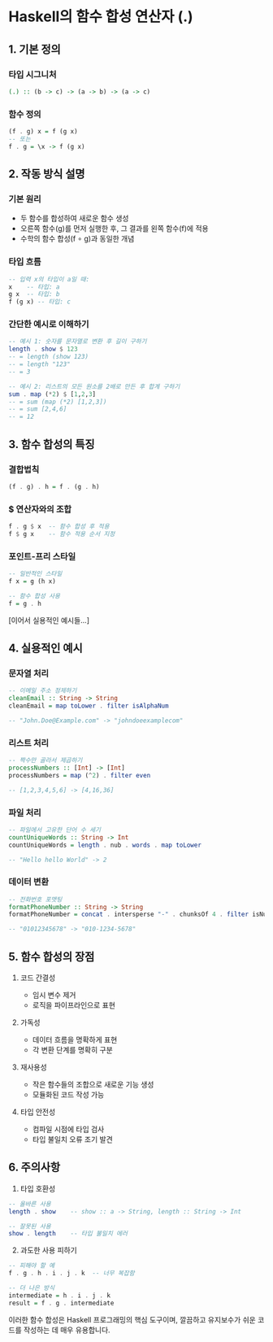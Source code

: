 # Haskell의 함수 합성 연산자 (.)

## 1. 기본 정의

### 타입 시그니처
```haskell
(.) :: (b -> c) -> (a -> b) -> (a -> c)
```

### 함수 정의
```haskell
(f . g) x = f (g x)
-- 또는
f . g = \x -> f (g x)
```

## 2. 작동 방식 설명

### 기본 원리
- 두 함수를 합성하여 새로운 함수 생성
- 오른쪽 함수(g)를 먼저 실행한 후, 그 결과를 왼쪽 함수(f)에 적용
- 수학의 함수 합성(f ∘ g)과 동일한 개념

### 타입 흐름
```haskell
-- 입력 x의 타입이 a일 때:
x    -- 타입: a
g x  -- 타입: b
f (g x) -- 타입: c
```

### 간단한 예시로 이해하기
```haskell
-- 예시 1: 숫자를 문자열로 변환 후 길이 구하기
length . show $ 123
-- = length (show 123)
-- = length "123"
-- = 3

-- 예시 2: 리스트의 모든 원소를 2배로 만든 후 합계 구하기
sum . map (*2) $ [1,2,3]
-- = sum (map (*2) [1,2,3])
-- = sum [2,4,6]
-- = 12
```

## 3. 함수 합성의 특징

### 결합법칙
```haskell
(f . g) . h = f . (g . h)
```

### $ 연산자와의 조합
```haskell
f . g $ x  -- 함수 합성 후 적용
f $ g x    -- 함수 적용 순서 지정
```

### 포인트-프리 스타일
```haskell
-- 일반적인 스타일
f x = g (h x)

-- 함수 합성 사용
f = g . h
```

[이어서 실용적인 예시들...]

## 4. 실용적인 예시

### 문자열 처리
```haskell
-- 이메일 주소 정제하기
cleanEmail :: String -> String
cleanEmail = map toLower . filter isAlphaNum

-- "John.Doe@Example.com" -> "johndoeexamplecom"
```

### 리스트 처리
```haskell
-- 짝수만 골라서 제곱하기
processNumbers :: [Int] -> [Int]
processNumbers = map (^2) . filter even

-- [1,2,3,4,5,6] -> [4,16,36]
```

### 파일 처리
```haskell
-- 파일에서 고유한 단어 수 세기
countUniqueWords :: String -> Int
countUniqueWords = length . nub . words . map toLower

-- "Hello hello World" -> 2
```

### 데이터 변환
```haskell
-- 전화번호 포맷팅
formatPhoneNumber :: String -> String
formatPhoneNumber = concat . intersperse "-" . chunksOf 4 . filter isNumber

-- "01012345678" -> "010-1234-5678"
```

## 5. 함수 합성의 장점

1. 코드 간결성
   - 임시 변수 제거
   - 로직을 파이프라인으로 표현

2. 가독성
   - 데이터 흐름을 명확하게 표현
   - 각 변환 단계를 명확히 구분

3. 재사용성
   - 작은 함수들의 조합으로 새로운 기능 생성
   - 모듈화된 코드 작성 가능

4. 타입 안전성
   - 컴파일 시점에 타입 검사
   - 타입 불일치 오류 조기 발견

## 6. 주의사항

1. 타입 호환성
```haskell
-- 올바른 사용
length . show    -- show :: a -> String, length :: String -> Int

-- 잘못된 사용
show . length    -- 타입 불일치 에러
```

2. 과도한 사용 피하기
```haskell
-- 피해야 할 예
f . g . h . i . j . k  -- 너무 복잡함

-- 더 나은 방식
intermediate = h . i . j . k
result = f . g . intermediate
```

이러한 함수 합성은 Haskell 프로그래밍의 핵심 도구이며, 깔끔하고 유지보수가 쉬운 코드를 작성하는 데 매우 유용합니다.